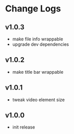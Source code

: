 # Change Logs

## v1.0.3

 - make file info wrappable
 - upgrade dev dependencies


## v1.0.2

 - make title bar wrappable


## v1.0.1

 - tweak video element size


## v1.0.0

 - init release

